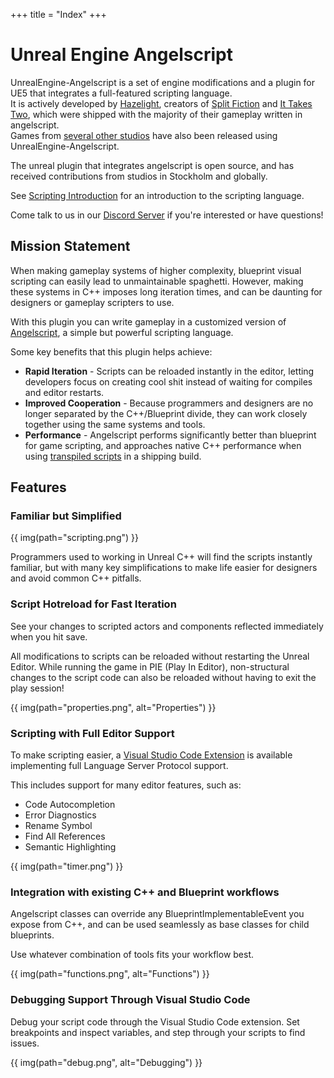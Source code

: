 +++
title = "Index"
+++

# Unreal Engine Angelscript

UnrealEngine-Angelscript is a set of engine modifications and a plugin for UE5 that integrates a
full-featured scripting language.  
It is actively developed by [Hazelight](http://hazelight.se), creators of [Split Fiction](https://www.ea.com/games/split-fiction/split-fiction) and [It Takes Two](https://www.ea.com/games/it-takes-two), which were shipped with the majority of their gameplay written in angelscript.  
Games from [several other studios](@/project/resources.md) have also been released using UnrealEngine-Angelscript.

The unreal plugin that integrates angelscript is open source, and has received contributions from studios in Stockholm and globally.

See [Scripting Introduction](@/getting-started/introduction.md) for an introduction to the scripting language.

Come talk to us in our [Discord Server](https://discord.gg/39wmC2e) if you're interested or have questions!

## Mission Statement

When making gameplay systems of higher complexity, blueprint visual scripting can easily lead to unmaintainable spaghetti.
However, making these systems in C++ imposes long iteration times, and can be daunting for designers or gameplay scripters to use.

With this plugin you can write gameplay in a customized version of [Angelscript](https://www.angelcode.com/angelscript/), a simple but powerful scripting language.

Some key benefits that this plugin helps achieve:

- **Rapid Iteration** - Scripts can be reloaded instantly in the editor, letting developers focus on creating cool shit instead of waiting for compiles and editor restarts.
- **Improved Cooperation** - Because programmers and designers are no longer separated by the C++/Blueprint divide, they can work closely together using the same systems and tools.
- **Performance** - Angelscript performs significantly better than blueprint for game scripting, and approaches native C++ performance when using [transpiled scripts](@/cpp-bindings/precompiled-data.md) in a shipping build.

## Features

### Familiar but Simplified

{{ img(path="scripting.png") }}

Programmers used to working in Unreal C++ will find the scripts instantly familiar, but with many key simplifications to make life easier for designers and avoid common C++ pitfalls.

### Script Hotreload for Fast Iteration

See your changes to scripted actors and components reflected immediately when you hit save.

All modifications to scripts can be reloaded without restarting the Unreal Editor.
While running the game in PIE (Play In Editor), non-structural changes to the script code can also be reloaded without having to exit the play session!

{{ img(path="properties.png", alt="Properties") }}

### Scripting with Full Editor Support

To make scripting easier, a [Visual Studio Code Extension](https://marketplace.visualstudio.com/items?itemName=Hazelight.unreal-angelscript) is available implementing full Language Server Protocol support.

This includes support for many editor features, such as:

- Code Autocompletion
- Error Diagnostics
- Rename Symbol
- Find All References
- Semantic Highlighting

{{ img(path="timer.png") }}

### Integration with existing C++ and Blueprint workflows

Angelscript classes can override any BlueprintImplementableEvent you expose from C++,
and can be used seamlessly as base classes for child blueprints.

Use whatever combination of tools fits your workflow best.

{{ img(path="functions.png", alt="Functions") }}

### Debugging Support Through Visual Studio Code

Debug your script code through the Visual Studio Code extension.
Set breakpoints and inspect variables, and step through your scripts to find issues.

{{ img(path="debug.png", alt="Debugging") }}
